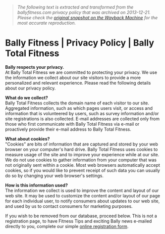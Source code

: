 > *The following text is extracted and transformed from the ballyfitness.com privacy policy that was archived on 2013-12-21. Please check the [original snapshot on the Wayback Machine](https://web.archive.org/web/20131221161813id_/http%3A//www.ballyfitness.com/Privacy.aspx) for the most accurate reproduction.*

# Bally Fitness | Privacy Policy | Bally Total Fitness

**Bally respects your privacy.**  
At Bally Total Fitness we are committed to protecting your privacy. We use the information we collect about our site visitors to provide a more personalized and relevant experience. Please read the following details about our privacy policy.  
  
 **What do we collect?**  
Bally Total Fitness collects the domain name of each visitor to our site. Aggregated information, such as which pages users visit, or access and information that is volunteered by users, such as survey information and/or site registrations is also collected. E-mail addresses are collected only from those who first communicate with Bally Total Fitness via e-mail or proactively provide their e-mail address to Bally Total Fitness.  
  
 **What about cookies?**  
"Cookies" are bits of information that are captured and stored by your web browser on your computer's hard drive. Bally Total Fitness uses cookies to measure usage of the site and to improve your experience while at our site. We do not use cookies to gather information from your computer that was not originally sent within a cookie. Most web browsers automatically accept cookies, so if you would like to prevent receipt of such data you can usually do so by changing your web browser's settings.  
  
 **How is this information used?**  
The information we collect is used to improve the content and layout of our web site. It may be used to customize the content and/or layout of our page for each individual user, to notify consumers about updates to our web site, and used by us to contact consumers for marketing purposes.

If you wish to be removed from our database, proceed below. This is not a registration page, to have Fitness Tips and exciting Bally news e-mailed directly to you, complete our simple [online registration form](https://web.archive.org/EmailRegistration.aspx).
